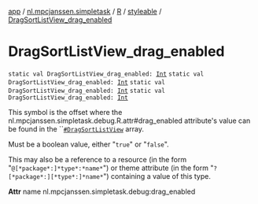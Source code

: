 [app](../../../index.md) / [nl.mpcjanssen.simpletask](../../index.md) / [R](../index.md) / [styleable](index.md) / [DragSortListView_drag_enabled](.)

# DragSortListView_drag_enabled

`static val DragSortListView_drag_enabled: `[`Int`](https://kotlinlang.org/api/latest/jvm/stdlib/kotlin/-int/index.html)
`static val DragSortListView_drag_enabled: `[`Int`](https://kotlinlang.org/api/latest/jvm/stdlib/kotlin/-int/index.html)
`static val DragSortListView_drag_enabled: `[`Int`](https://kotlinlang.org/api/latest/jvm/stdlib/kotlin/-int/index.html)
`static val DragSortListView_drag_enabled: `[`Int`](https://kotlinlang.org/api/latest/jvm/stdlib/kotlin/-int/index.html)

This symbol is the offset where the nl.mpcjanssen.simpletask.debug.R.attr#drag_enabled attribute's value can be found in the ``[`#DragSortListView`](-drag-sort-list-view.md) array.

Must be a boolean value, either "`true`" or "`false`".

This may also be a reference to a resource (in the form "`@[*package*:]*type*:*name*`") or theme attribute (in the form "`?[*package*:][*type*:]*name*`") containing a value of this type.

**Attr**
name nl.mpcjanssen.simpletask.debug:drag_enabled

